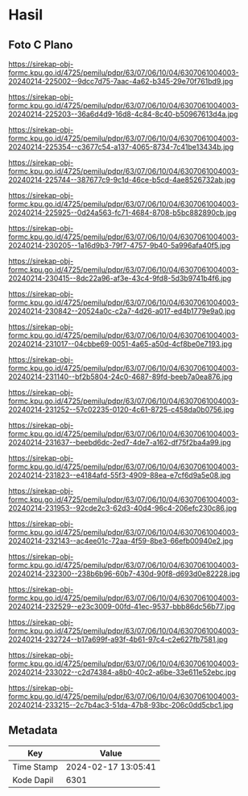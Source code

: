 # Hasil

## Foto C Plano

https://sirekap-obj-formc.kpu.go.id/4725/pemilu/pdpr/63/07/06/10/04/6307061004003-20240214-225002--9dcc7d75-7aac-4a62-b345-29e70f761bd9.jpg

https://sirekap-obj-formc.kpu.go.id/4725/pemilu/pdpr/63/07/06/10/04/6307061004003-20240214-225203--36a6d4d9-16d8-4c84-8c40-b50967613d4a.jpg

https://sirekap-obj-formc.kpu.go.id/4725/pemilu/pdpr/63/07/06/10/04/6307061004003-20240214-225354--c3677c54-a137-4065-8734-7c41be13434b.jpg

https://sirekap-obj-formc.kpu.go.id/4725/pemilu/pdpr/63/07/06/10/04/6307061004003-20240214-225744--387677c9-9c1d-46ce-b5cd-4ae8526732ab.jpg

https://sirekap-obj-formc.kpu.go.id/4725/pemilu/pdpr/63/07/06/10/04/6307061004003-20240214-225925--0d24a563-fc71-4684-8708-b5bc882890cb.jpg

https://sirekap-obj-formc.kpu.go.id/4725/pemilu/pdpr/63/07/06/10/04/6307061004003-20240214-230205--1a16d9b3-79f7-4757-9b40-5a996afa40f5.jpg

https://sirekap-obj-formc.kpu.go.id/4725/pemilu/pdpr/63/07/06/10/04/6307061004003-20240214-230415--8dc22a96-af3e-43c4-9fd8-5d3b9741b4f6.jpg

https://sirekap-obj-formc.kpu.go.id/4725/pemilu/pdpr/63/07/06/10/04/6307061004003-20240214-230842--20524a0c-c2a7-4d26-a017-ed4b1779e9a0.jpg

https://sirekap-obj-formc.kpu.go.id/4725/pemilu/pdpr/63/07/06/10/04/6307061004003-20240214-231017--04cbbe69-0051-4a65-a50d-4cf8be0e7193.jpg

https://sirekap-obj-formc.kpu.go.id/4725/pemilu/pdpr/63/07/06/10/04/6307061004003-20240214-231140--bf2b5804-24c0-4687-89fd-beeb7a0ea876.jpg

https://sirekap-obj-formc.kpu.go.id/4725/pemilu/pdpr/63/07/06/10/04/6307061004003-20240214-231252--57c02235-0120-4c61-8725-c458da0b0756.jpg

https://sirekap-obj-formc.kpu.go.id/4725/pemilu/pdpr/63/07/06/10/04/6307061004003-20240214-231637--beebd6dc-2ed7-4de7-a162-df75f2ba4a99.jpg

https://sirekap-obj-formc.kpu.go.id/4725/pemilu/pdpr/63/07/06/10/04/6307061004003-20240214-231823--e4184afd-55f3-4909-88ea-e7cf6d9a5e08.jpg

https://sirekap-obj-formc.kpu.go.id/4725/pemilu/pdpr/63/07/06/10/04/6307061004003-20240214-231953--92cde2c3-62d3-40d4-96c4-206efc230c86.jpg

https://sirekap-obj-formc.kpu.go.id/4725/pemilu/pdpr/63/07/06/10/04/6307061004003-20240214-232143--ac4ee01c-72aa-4f59-8be3-66efb00940e2.jpg

https://sirekap-obj-formc.kpu.go.id/4725/pemilu/pdpr/63/07/06/10/04/6307061004003-20240214-232300--238b6b96-60b7-430d-90f8-d693d0e82228.jpg

https://sirekap-obj-formc.kpu.go.id/4725/pemilu/pdpr/63/07/06/10/04/6307061004003-20240214-232529--e23c3009-00fd-41ec-9537-bbb86dc56b77.jpg

https://sirekap-obj-formc.kpu.go.id/4725/pemilu/pdpr/63/07/06/10/04/6307061004003-20240214-232724--b17a699f-a93f-4b61-97c4-c2e627fb7581.jpg

https://sirekap-obj-formc.kpu.go.id/4725/pemilu/pdpr/63/07/06/10/04/6307061004003-20240214-233022--c2d74384-a8b0-40c2-a6be-33e611e52ebc.jpg

https://sirekap-obj-formc.kpu.go.id/4725/pemilu/pdpr/63/07/06/10/04/6307061004003-20240214-233215--2c7b4ac3-51da-47b8-93bc-206c0dd5cbc1.jpg


## Metadata

| Key        | Value               |
| ---------- | ------------------- |
| Time Stamp | 2024-02-17 13:05:41 |
| Kode Dapil | 6301                |



